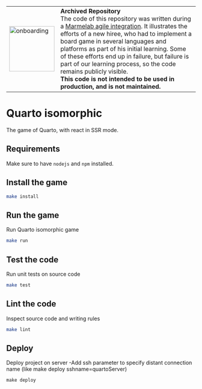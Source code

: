 <table>
        <tr>
            <td><img width="120" src="https://cdnjs.cloudflare.com/ajax/libs/octicons/8.5.0/svg/rocket.svg" alt="onboarding" /></td>
            <td><strong>Archived Repository</strong><br />
            The code of this repository was written during a <a href="https://marmelab.com/blog/2018/09/05/agile-integration.html">Marmelab agile integration</a>. It illustrates the efforts of a new hiree, who had to implement a board game in several languages and platforms as part of his initial learning. Some of these efforts end up in failure, but failure is part of our learning process, so the code remains publicly visible.<br />
        <strong>This code is not intended to be used in production, and is not maintained.</strong>
        </td>
        </tr>
</table>

# Quarto isomorphic

The game of Quarto, with react in SSR mode.

## Requirements

Make sure to have `nodejs` and `npm` installed.

## Install the game

``` bash
make install
```

## Run the game

Run Quarto isomorphic game

``` bash
make run
```

## Test the code

Run unit tests on source code

``` bash
make test
```

## Lint the code

Inspect source code and writing rules

``` bash
make lint
```

## Deploy

Deploy project on server
  -Add ssh parameter to specify distant connection name (like make deploy sshname=quartoServer)

```
make deploy
```
